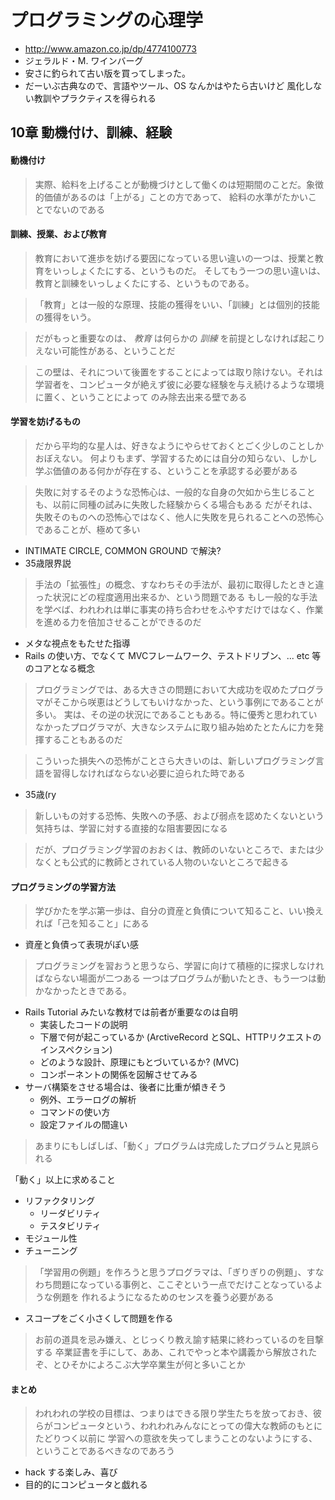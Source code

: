 # プログラミングの心理学

 * http://www.amazon.co.jp/dp/4774100773
 * ジェラルド・M. ワインバーグ
 * 安さに釣られて古い版を買ってしまった。
 * だーいぶ古典なので、言語やツール、OS なんかはやたら古いけど 風化しない教訓やプラクティスを得られる

## 10章 動機付け、訓練、経験

#### 動機付け

> 実際、給料を上げることが動機づけとして働くのは短期間のことだ。象徴的価値があるのは「上がる」ことの方であって、
> 給料の水準がたかいことでないのである

#### 訓練、授業、および教育

> 教育において進歩を妨げる要因になっている思い違いの一つは、授業と教育をいっしょくたにする、というものだ。
> そしてもう一つの思い違いは、教育と訓練をいっしょくたにする、というものである。

> 「教育」とは一般的な原理、技能の獲得をいい、「訓練」とは個別的技能の獲得をいう。

> だがもっと重要なのは、 *教育* は何らかの *訓練* を前提としなければ起こりえない可能性がある、ということだ

> この壁は、それについて後置をすることによっては取り除けない。それは学習者を、コンピュータが絶えず彼に必要な経験を与え続けるような環境に置く、ということによって
> のみ除去出来る壁である

#### 学習を妨げるもの

> だから平均的な星人は、好きなようにやらせておくとごく少しのことしかおぼえない。
> 何よりもまず、学習するためには自分の知らない、しかし学ぶ価値のある何かが存在する、ということを承認する必要がある

> 失敗に対するそのような恐怖心は、一般的な自身の欠如から生じることも、以前に同種の試みに失敗した経験からくる場合もある
> だがそれは、失敗そのものへの恐怖心ではなく、他人に失敗を見られることへの恐怖心であることが、極めて多い

 * INTIMATE CIRCLE, COMMON GROUND で解決?
 * 35歳限界説

> 手法の「拡張性」の概念、すなわちその手法が、最初に取得したときと違った状況にどの程度適用出来るか、という問題である
> もし一般的な手法を学べば、われわれは単に事実の持ち合わせをふやすだけではなく、作業を進める力を倍加させることができるのだ

 * メタな視点をもたせた指導
 * Rails の使い方、でなくて MVCフレームワーク、テストドリブン、... etc 等のコアとなる概念

> プログラミングでは、ある大きさの問題において大成功を収めたプログラマがそこから咲恵はどうしてもいけなかった、という事例にであることが多い。
> 実は、その逆の状況にであることもある。特に優秀と思われていなかったプログラマが、大きなシステムに取り組み始めたとたんに力を発揮することもあるのだ

> こういった損失への恐怖がことさら大きいのは、新しいプログラミング言語を習得しなければならない必要に迫られた時である

 * 35歳(ry

> 新しいもの対する恐怖、失敗への予感、および弱点を認めたくないという気持ちは、学習に対する直接的な阻害要因になる

> だが、プログラミング学習のおおくは、教師のいないところで、または少なくとも公式的に教師とされている人物のいないところで起きる

#### プログラミングの学習方法

> 学びかたを学ぶ第一歩は、自分の資産と負債について知ること、いい換えれば「己を知ること」にある

 * 資産と負債って表現がぽい感

> プログラミングを習おうと思うなら、学習に向けて積極的に探求しなければならない場面が二つある
> 一つはプログラムが動いたとき、もう一つは動かなかったときである。

 * Rails Tutorial みたいな教材では前者が重要なのは自明
   * 実装したコードの説明
   * 下層で何が起こっているか (ArctiveRecord とSQL、HTTPリクエストのインスペクション)
   * どのような設計、原理にもとづいているか? (MVC)
   * コンポーネントの関係を図解させてみる
 * サーバ構築をさせる場合は、後者に比重が傾きそう
   * 例外、エラーログの解析
   * コマンドの使い方
   * 設定ファイルの間違い

> あまりにもしばしば、「動く」プログラムは完成したプログラムと見誤られる

「動く」以上に求めること

 * リファクタリング
   * リーダビリティ
   * テスタビリティ
 * モジュール性
 * チューニング

 > 「学習用の例題」を作ろうと思うプログラマは、「ぎりぎりの例題」、すなわち問題になっている事例と、ここぞという一点でだけことなっているような例題を
 > 作れるようになるためのセンスを養う必要がある

  * スコープをごく小さくして問題を作る

 > お前の道具を忌み嫌え、とじっくり教え諭す結果に終わっているのを目撃する
 > 卒業証書を手にして、ああ、これでやっと本や講義から解放されたぞ、とひそかによろこぶ大学卒業生が何と多いことか

 #### まとめ

 > われわれの学校の目標は、つまりはできる限り学生たちを放っておき、彼らがコンピュータという、われわれみんなにとっての偉大な教師のもとにたどりつく以前に
 > 学習への意欲を失ってしまうことのないようにする、ということであるべきなのであろう

  * hack する楽しみ、喜び
  * 目的的にコンピュータと戯れる
